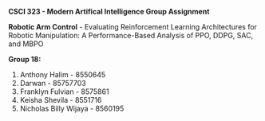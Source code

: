 **CSCI 323 - Modern Artifical Intelligence Group Assignment**

**Robotic Arm Control** - Evaluating Reinforcement Learning Architectures for Robotic Manipulation: A Performance-Based Analysis of PPO, DDPG, SAC, and MBPO

**Group 18:**
1. Anthony Halim - 8550645
2. Darwan - 85757703
3. Franklyn Fulvian - 8575861
4. Keisha Shevila - 8551716
5. Nicholas Billy Wijaya - 8560195
